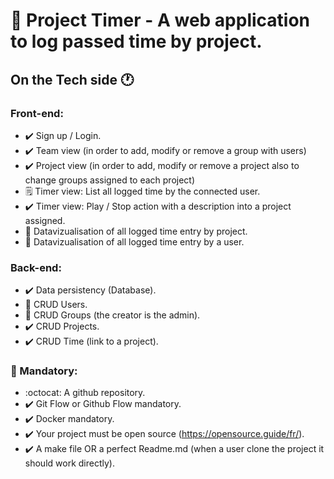
# :notebook_with_decorative_cover: Project Timer - A web application to log passed time by project.

## On the Tech side :clock1:

### Front-end: 
- :heavy_check_mark: Sign up / Login.
- :heavy_check_mark: Team view (in order to add, modify or remove a group with users)
- :heavy_check_mark: Project view (in order to add, modify or remove a project also to change groups assigned to each project)
- :spiral_notepad: Timer view: List all logged time by the connected user.
- :heavy_check_mark: Timer view: Play / Stop action with a description into a project assigned.
- :eyes: Datavizualisation of all logged time entry by project.
- :eyes: Datavizualisation of all logged time entry by a user.

### Back-end:
- :heavy_check_mark: Data persistency (Database).
- :busts_in_silhouette: CRUD Users.
- :busts_in_silhouette: CRUD Groups (the creator is the admin).
- :heavy_check_mark: CRUD Projects.
- :heavy_check_mark: CRUD Time (link to a project).

### :red_circle: Mandatory:
- :octocat: A github repository.
- :heavy_check_mark: Git Flow or Github Flow mandatory.
- :heavy_check_mark: Docker mandatory.
- :heavy_check_mark: Your project must be open source (https://opensource.guide/fr/).
- :heavy_check_mark: A make file OR a perfect Readme.md (when a user clone the project it should work directly).